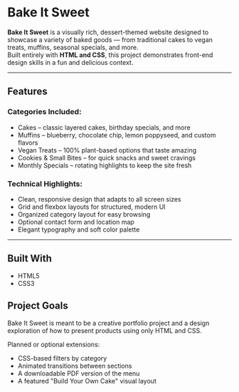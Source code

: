 # Bake It Sweet

**Bake It Sweet** is a visually rich, dessert-themed website designed to showcase a variety of baked goods — from traditional cakes to vegan treats, muffins, seasonal specials, and more.  
Built entirely with **HTML and CSS**, this project demonstrates front-end design skills in a fun and delicious context.

---

## Features

### Categories Included:
- Cakes – classic layered cakes, birthday specials, and more
- Muffins – blueberry, chocolate chip, lemon poppyseed, and custom flavors
- Vegan Treats – 100% plant-based options that taste amazing
- Cookies & Small Bites – for quick snacks and sweet cravings
- Monthly Specials – rotating highlights to keep the site fresh

### Technical Highlights:
- Clean, responsive design that adapts to all screen sizes
- Grid and flexbox layouts for structured, modern UI
- Organized category layout for easy browsing
- Optional contact form and location map
- Elegant typography and soft color palette

---

## Built With

- HTML5
- CSS3

## Project Goals

Bake It Sweet is meant to be a creative portfolio project and a design exploration of how to present products using only HTML and CSS.

Planned or optional extensions:
- CSS-based filters by category
- Animated transitions between sections
- A downloadable PDF version of the menu
- A featured "Build Your Own Cake" visual layout

